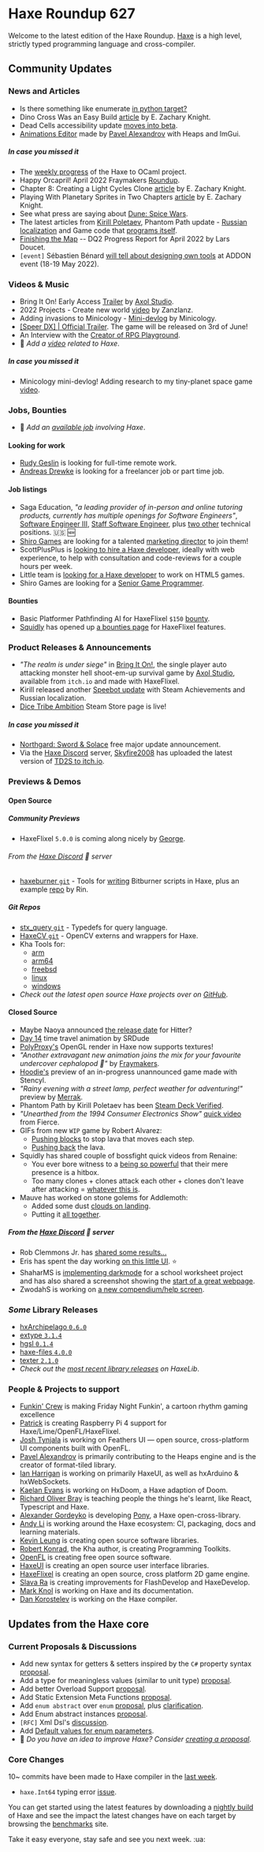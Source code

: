 [_template]: ../templates/roundup.html
[date]: / "2022-05-12 10:00:00"
[modified]: / "2022-05-12 10:23:00"
[published]: / "2022-05-12 12:00:00"
[description]: / "The latest news covering the Haxe community, featuring upcoming talks, the latest HaxeLib releases, game previews and lots more!"
[author]: https://twitter.com/teormech "Alexander Hohlov"
[contributor]: https://twitter.com/skial "Skial"

# Haxe Roundup 627

Welcome to the latest edition of the Haxe Roundup. [Haxe](http://haxe.org/?ref=haxe.io) is a high level, strictly typed programming language and cross-compiler.

## Community Updates

### News and Articles

- Is there something like enumerate [in python target?](https://community.haxe.org/t/is-there-something-like-enumerate-in-python-target/3533?u=skial)
- Dino Cross Was an Easy Build [article](https://ezknight.net/2022/05/07/dino-cross-was-an-easy-build/) by E. Zachary Knight.
- Dead Cells accessibility update [moves into beta](https://store.steampowered.com/news/app/588650/view/3186870378340056885).
- [Animations Editor](https://www.patreon.com/posts/65769274) made by [Pavel Alexandrov](https://twitter.com/Yanrishatum) with Heaps and ImGui.

##### _In case you missed it_

- The [weekly progress](https://community.haxe.org/t/haxe-to-ocaml/3529/4?u=skial) of the Haxe to OCaml project.
- Happy Orcapril! April 2022 Fraymakers [Roundup](https://www.kickstarter.com/projects/mcleodgaming/fraymakers-the-infinitely-replayable-indie-platform-fighter/posts/3495040).
- Chapter 8: Creating a Light Cycles Clone [article](https://ezknight.net/2022/05/01/chapter-8-creating-a-light-cycles-clone/) by E. Zachary Knight.
- Playing With Planetary Sprites in Two Chapters [article](https://ezknight.net/2022/05/03/playing-with-planetary-sprites-in-two-chapters/) by E. Zachary Knight.
- See what press are saying about [Dune: Spice Wars](https://steamcommunity.com/games/1605220/announcements/detail/3221772623538735559).
- The latest articles from [Kirill Poletaev](https://twitter.com/kircode), Phantom Path update - [Russian localization](https://kircode.com/en/post/phantom-path-update-russian-localization) and Game code that [programs itself](https://kircode.com/en/post/game-code-that-programs-itself).
- [Finishing the Map](https://www.fortressofdoors.com/finishing-the-map-dq2-progress-report-for-april-2022/) -- DQ2 Progress Report for April 2022 by Lars Doucet.
- `[event]` Sébastien Bénard [will tell about designing own tools](https://twitter.com/ADDON_EVENT/status/1521800873940238336) at ADDON event (18-19 May 2022).

### Videos & Music

- Bring It On! Early Access [Trailer](https://www.youtube.com/watch?v=HEswiVYdsHI&widget_referrer=haxe.io) by [Axol Studio](https://twitter.com/AxolStudio/status/1524011374640197632).
- 2022 Projects - Create new world [video](https://www.youtube.com/watch?v=u13ha4mxeQQ&widget_referrer=haxe.io) by Zanzlanz.
- Adding invasions to Minicology - [Mini-devlog](https://www.youtube.com/watch?v=Shm9nNos5bc&widget_referrer=haxe.io) by Minicology.
- [[Speer DX] | Official Trailer](https://www.youtube.com/watch?v=IEwL_cMrSvU&widget_referrer=haxe.io). The game will be released on 3rd of June!
- An Interview with the [Creator of RPG Playground](https://www.youtube.com/watch?v=uAPRV6Cqaas&widget_referrer=haxe.io).
- :memo: _Add a [video](https://github.com/skial/haxe.io/labels/video) related to Haxe_.

##### _In case you missed it_

- Minicology mini-devlog! Adding research to my tiny-planet space game [video](https://www.youtube.com/watch?v=rQNlVBM2Dj8&widget_referrer=haxe.io).

### Jobs, Bounties

- :memo: _Add an [available job](https://github.com/skial/haxe.io/labels/jobs) involving Haxe_.

#### Looking for work

- [Rudy Geslin](https://github.com/kLabz) is looking for full-time remote work.
- [Andreas Drewke](https://twitter.com/andreas_drewke/status/1388457246275821571) is looking for a freelancer job or part time job.

#### Job listings

- Saga Education, _"a leading provider of in-person and online tutoring products, currently has multiple openings for Software Engineers"_, [Software Engineer III](https://www.sagaeducation.org/careers?gh_jid=6026420002), [Staff Software Engineer](https://www.sagaeducation.org/careers?gh_jid=5973477002), plus [two other](https://github.com/skial/haxe.io/issues/974) technical positions. :us: :new:
- [Shiro Games](https://twitter.com/shirogames/status/1488530669257076745) are looking for a talented [marketing director](https://shirogames.com/jobs/marketing-director/) to join them!
- ScottPlusPlus is [looking to hire a Haxe developer](https://twitter.com/ScottPlusPlus/status/1485395961304129538), ideally with web experience, to help with consultation and code-reviews for a couple hours per week.
- Little team is [looking for a Haxe developer](https://gamedev.ru/job/forum/?id=264871) to work on HTML5 games.
- Shiro Games are looking for a [Senior Game Programmer](https://shirogames.com/jobs/senior-game-programmer/).

#### Bounties
- Basic Platformer Pathfinding AI for HaxeFlixel `$150` [bounty](https://github.com/chosencharacters/squidBounties/issues/5).
- [Squidly](https://twitter.com/squuuidly/status/1243925472121151488) has opened up [a bounties page](https://github.com/chosencharacters/squidBounties) for HaxeFlixel features.

### Product Releases & Announcements

- _"The realm is under siege"_ in [Bring It On!](https://axolstudio.itch.io/bring-it-on), the single player auto attacking monster hell shoot-em-up survival game by [Axol Studio](https://twitter.com/AxolStudio/status/1524011374640197632), available from `itch.io` and made with HaxeFlixel.
- Kirill released another [Speebot update](https://kircode.com/en/post/speebot-update-steam-achievements-russian-localization) with Steam Achievements and Russian localization.
- [Dice Tribe Ambition](https://store.steampowered.com/app/1965800/Dice_Tribes_Ambitions) Steam Store page is live!

##### _In case you missed it_

- [Northgard: Sword & Solace](https://store.steampowered.com/news/app/466560/view/3202631692913518051) free major update announcement.
- Via the [Haxe Discord] server, [Skyfire2008](https://discord.com/channels/162395145352904705/162664383082790912/971086863320383590) has uploaded the latest version of [TD2S to itch.io](https://kurt-c0caine.itch.io/td2s).

### Previews & Demos

#### Open Source

##### Community Previews

- HaxeFlixel `5.0.0` is coming along nicely by [George](https://twitter.com/Geokureli/status/1524085538344554498).

###### From the [Haxe Discord] :key: server

- [haxeburner `git`](https://github.com/ry00001/haxeburner) - Tools for [writing](https://discord.com/channels/162395145352904705/162664383082790912/973322947781591190) Bitburner scripts in Haxe, plus an example [repo](https://github.com/ry00001/hello_bitburner) by Rin.

##### _Git Repos_

- [stx_query `git`](https://github.com/ohmrun/stx_query) - Typedefs for query language.
- [HaxeCV `git`](https://github.com/ShaharMS/HaxeCV) - OpenCV externs and wrappers for Haxe.
- Kha Tools for:
   - [arm](https://github.com/Kode/KhaTools_linux_arm)
   - [arm64](https://github.com/Kode/KhaTools_linux_arm64)
   - [freebsd](https://github.com/Kode/KhaTools_freebsd_x64)
   - [linux](https://github.com/Kode/KhaTools_linux_x64)
   - [windows](https://github.com/Kode/KhaTools_windows_x64)
- _Check out the latest open source Haxe projects over on [GitHub][latest github]_.

#### Closed Source

- Maybe Naoya announced [the release date](https://twitter.com/RoyalityKnight/status/1523061608507150336) for Hitter?
- [Day 14](https://twitter.com/SumRndmDde/status/1522405150366834698) time travel animation by SRDude
- [PolyProxy's](https://twitter.com/polybiusproxy/status/1524270185041047553) OpenGL render in Haxe now supports textures!
- _"Another extravagant new animation joins the mix for your favourite undercover cephalopod 🐙"_ by [Fraymakers](https://twitter.com/FraymakersGame/status/1522984533448044546).
- [Hoodie's](https://twitter.com/Blue_hoodie21/status/1522755670646403072) preview of an in-progress unannounced game made with Stencyl.
- _"Rainy evening with a street lamp, perfect weather for adventuring!"_ preview by [Merrak](https://twitter.com/merrak/status/1522819847029198848).
- Phantom Path by Kirill Poletaev has been [Steam Deck Verified](https://twitter.com/kircode/status/1523239219271172096).
- _"Unearthed from the 1994 Consumer Electronics Show"_ [quick video](https://twitter.com/FierceTheBandit/status/1522280740590915587) from Fierce.
- GIFs from new `WIP` game by Robert Alvarez:
    * [Pushing blocks](https://twitter.com/Rob1221dev/status/1522214537394626560) to stop lava that moves each step.
    * [Pushing back](https://twitter.com/Rob1221dev/status/1524388861484228608) the lava.
- Squidly has shared couple of bossfight quick videos from Renaine:
    * You ever bore witness to a [being so powerful](https://twitter.com/squuuidly/status/1522251297633849346) that their mere presence is a hitbox.
    * Too many clones + clones attack each other + clones don't leave after attacking = [whatever this is](https://twitter.com/squuuidly/status/1524422864459513856).
- Mauve has worked on stone golems for Addlemoth:
    * Added some dust [clouds on landing](https://twitter.com/mauvecow/status/1523477471839985665).
    * Putting it [all together](https://twitter.com/mauvecow/status/1524219119922339840).

##### From the [Haxe Discord] :key: server

- Rob Clemmons Jr. has [shared some results...](https://discord.com/channels/162395145352904705/162664383082790912/972147692027408455)
- Eris has spent the day working [on this little UI](https://discord.com/channels/162395145352904705/162664383082790912/972600620076924938). :star:
- ShaharMS is [implementing darkmode](https://discord.com/channels/162395145352904705/162664383082790912/972650287707856906) for a school worksheet project and has also shared a screenshot showing the [start of a great webpage](https://discord.com/channels/162395145352904705/162664383082790912/973675237885485096).
- ZwodahS is working on [a new compendium/help screen](https://discord.com/channels/162395145352904705/162664383082790912/973252904913887242).

### _Some_ Library Releases

- [hxArchipelago `0.6.0`](https://lib.haxe.org/p/hxArchipelago)
- [extype `3.1.4`](https://lib.haxe.org/p/extype)
- [hgsl `0.1.4`](https://lib.haxe.org/p/hgsl)
- [haxe-files `4.0.0`](https://lib.haxe.org/p/haxe-files)
- [texter `2.1.0`](https://lib.haxe.org/p/texter)
- _Check out the [most recent library releases](https://lib.haxe.org/recent/) on HaxeLib_.

### People & Projects to support

- [Funkin' Crew](https://ninja-muffin24.itch.io/funkin) is making Friday Night Funkin', a cartoon rhythm gaming excellence
- [Patrick](https://www.patreon.com/gepatto) is creating Raspberry Pi 4 support for Haxe/Lime/OpenFL/HaxeFlixel.
- [Josh Tynjala](https://github.com/sponsors/joshtynjala) is working on Feathers UI — open source, cross-platform UI components built with OpenFL.
- [Pavel Alexandrov](https://ko-fi.com/yanrishatum) is primarily contributing to the Heaps engine and is the creator of format-tiled library.
- [Ian Harrigan](https://github.com/sponsors/ianharrigan) is working on primarily HaxeUI, as well as hxArduino & hxWebSockets.
- [Kaelan Evans](https://github.com/sponsors/kevansevans) is working on HxDoom, a Haxe adaption of Doom.
- [Richard Oliver Bray](https://ko-fi.com/richardoliverbray) is teaching people the things he's learnt, like React, Typescript and Haxe.
- [Alexander Gordeyko](https://www.patreon.com/axgord) is developing [Pony](https://github.com/AxGord/Pony), a Haxe open-cross-library.
- [Andy Li](https://github.com/users/andyli/sponsorship) is working around the Haxe ecosystem: CI, packaging, docs and learning materials.
- [Kevin Leung](https://www.patreon.com/kevinresol) is creating open source software libraries.
- [Robert Konrad](https://www.patreon.com/RobDangerous), the Kha author, is creating Programming Toolkits.
- [OpenFL](https://www.patreon.com/openfl) is creating free open source software.
- [HaxeUI](https://www.patreon.com/haxeui) is creating an open source user interface libraries.
- [HaxeFlixel](https://www.patreon.com/haxeflixel) is creating an open source, cross platform 2D game engine.
- [Slava Ra](https://www.patreon.com/slavara) is creating improvements for FlashDevelop and HaxeDevelop.
- [Mark Knol](https://www.patreon.com/markknol) is working on Haxe and its documentation.
- [Dan Korostelev](https://www.patreon.com/nadako) is working on the Haxe compiler.

## Updates from the Haxe core

### Current Proposals & Discussions

- Add new syntax for getters & setters inspired by the `C#` property syntax [proposal](https://github.com/HaxeFoundation/haxe-evolution/pull/96).
- Add a type for meaningless values (similar to unit type) [proposal](https://github.com/HaxeFoundation/haxe-evolution/pull/95).
- Add better Overload Support [proposal](https://github.com/HaxeFoundation/haxe-evolution/pull/93).
- Add Static Extension Meta Functions [proposal](https://github.com/HaxeFoundation/haxe-evolution/pull/91).
- Add `enum abstract` over `enum` [proposal](https://github.com/HaxeFoundation/haxe-evolution/pull/87), plus [clarification](https://github.com/HaxeFoundation/haxe-evolution/pull/87#issuecomment-935339089).
- Add Enum abstract instances [proposal](https://github.com/HaxeFoundation/haxe-evolution/pull/86).
- `[RFC]` Xml Dsl's [discussion](https://github.com/HaxeFoundation/haxe-evolution/issues/60).
- Add [Default values for enum parameters](https://github.com/HaxeFoundation/haxe-evolution/issues/27).
- :memo: _Do you have an idea to improve Haxe? Consider [creating a proposal]._

### Core Changes

10~ commits have been made to Haxe compiler in the [last week].

- `haxe.Int64` typing error [issue](https://github.com/HaxeFoundation/haxe/issues/10703).

You can get started using the latest features by downloading a [nightly build] of Haxe and see the impact the latest changes have on each target by browsing the [benchmarks] site.

Take it easy everyone, stay safe and see you next week. :ua:

[benchmarks]: https://benchs.haxe.org/
[nightly build]: http://build.haxe.org
[creating a proposal]: https://github.com/HaxeFoundation/haxe-evolution
[last week]: https://github.com/search?q=closed:2022-05-05..2022-05-12+org:haxefoundation+is:closed
[latest github]: https://github.com/search?o=desc&q=created:%22%3E+2022-05-05%22+language:Haxe&s=updated&type=Repositories
[Haxe Discord]: https://discordapp.com/invite/0uEuWH3spjck73Lo
[Armory Discord]: https://discord.com/invite/7jDud8R3dE
[OpenFL Discord]: https://discordapp.com/invite/tDgq8EE
[FeathersUI Discord]: https://discord.com/invite/SnJBC53
[Deepnight Discord]: https://discord.gg/xRMdA4er
